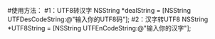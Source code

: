 #使用方法：
#1：UTF8转汉字
 NSString *dealString = [NSString UTFDesCodeString:@"输入你的UTF8码"];
 #2：汉字转UTF8
  NSString *UTF8String = [NSString UTFEnCodeString:@"输入你的汉字"];
   
